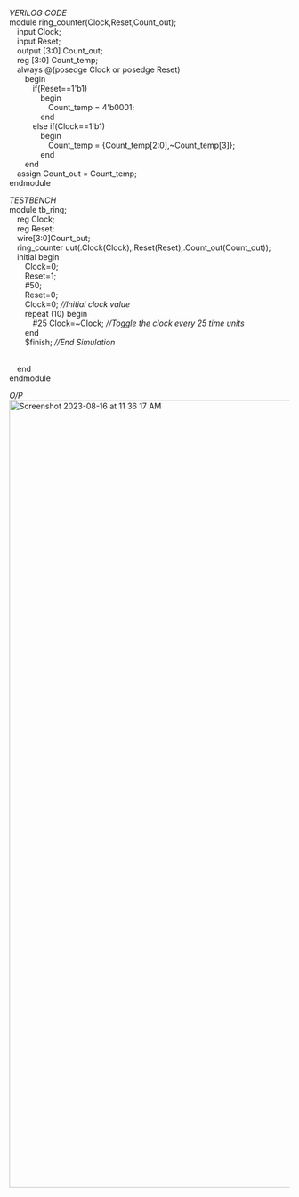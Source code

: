 *VERILOG CODE*
<br>module ring_counter(Clock,Reset,Count_out);
<br>  &emsp;input Clock;
<br>  &emsp;input Reset;
<br>  &emsp;output [3:0] Count_out;
<br>  &emsp;reg [3:0] Count_temp;
<br>  &emsp;always @(posedge Clock or posedge Reset)
<br>  &emsp;&emsp;begin
<br>  &emsp;&emsp;&emsp;if(Reset==1'b1)
<br>  &emsp;&emsp;&emsp;&emsp;begin
<br>  &emsp;&emsp;&emsp;&emsp;&emsp;Count_temp = 4'b0001;
<br>  &emsp;&emsp;&emsp;&emsp;end
<br>  &emsp;&emsp;&emsp;else if(Clock==1'b1)
<br>  &emsp;&emsp;&emsp;&emsp;begin
<br>  &emsp;&emsp;&emsp;&emsp;&emsp;Count_temp = {Count_temp[2:0],~Count_temp[3]};
<br>  &emsp;&emsp;&emsp;&emsp;end
<br>  &emsp;&emsp;end
<br>  &emsp;assign Count_out = Count_temp;
<br>endmodule

*TESTBENCH*
<br>module tb_ring;
<br>&emsp;reg Clock;
<br>&emsp;reg Reset;
<br>&emsp;wire[3:0]Count_out;
<br>&emsp;ring_counter uut(.Clock(Clock),.Reset(Reset),.Count_out(Count_out));
<br>&emsp;initial begin
<br>&emsp;&emsp;Clock=0;
<br>&emsp;&emsp;Reset=1;
<br>&emsp;&emsp;#50;
<br>&emsp;&emsp;Reset=0;
<br>&emsp;&emsp;Clock=0; *//Initial clock value*
<br>&emsp;&emsp;repeat (10) begin
<br>&emsp;&emsp;&emsp;#25 Clock=~Clock; *//Toggle the clock every 25 time units*
<br>&emsp;&emsp;end
<br>&emsp;&emsp;$finish; *//End Simulation*


<br>&emsp;end
<br>endmodule

*O/P*
<img width="1416" alt="Screenshot 2023-08-16 at 11 36 17 AM" src="https://github.com/AnnaTheSloth284/S4_KTU_Digital_Lab/assets/112563080/252abf1b-b458-4629-8991-3cd3e726ea9b">
